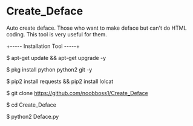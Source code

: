 # Create_Deface
Auto create deface. Those who want to make deface but can't do HTML coding. This tool is very useful for them.



+----- Installation Tool -----+

$ apt-get update && apt-get upgrade -y

$ pkg install python python2 git -y

$ pip2 install requests && pip2 install lolcat

$ git clone https://github.com/noobboss1/Create_Deface

$ cd Create_Deface

$ python2 Deface.py
